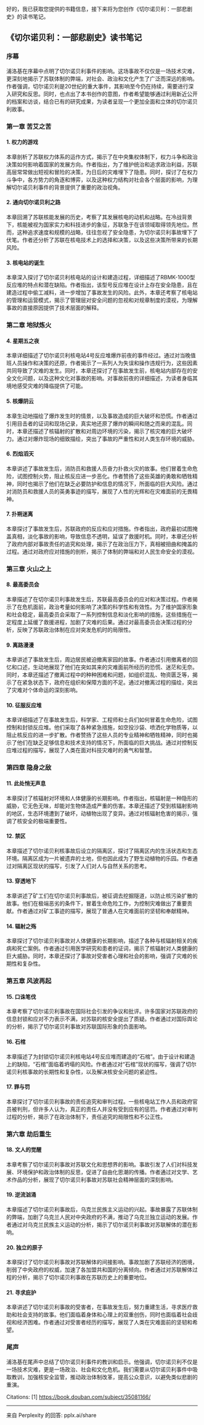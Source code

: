 好的，我已获取您提供的书籍信息，接下来将为您创作《切尔诺贝利：一部悲剧史》的读书笔记。

## 《切尔诺贝利：一部悲剧史》读书笔记

### 序幕

浦洛基在序幕中点明了切尔诺贝利事件的影响。这场事故不仅仅是一场技术灾难，更深刻地揭示了苏联体制的弊端，对社会、政治和文化产生了广泛而深远的影响。作者强调，切尔诺贝利是20世纪的重大事件，其影响至今仍在持续，需要进行深入研究和反思。同时，也点出了本书创作的意图，作者希望能够通过利用新近公开的档案和访谈，结合已有的研究成果，为读者呈现一个更加全面和立体的切尔诺贝利故事。

### 第一章 苦艾之苦

#### 1. 权力的游戏

本章剖析了苏联权力体系的运作方式，揭示了在中央集权体制下，权力斗争和政治决策如何影响着国家的发展方向。作者指出，为了维护统治和追求政治利益，苏联高层常常做出短视和冒险的决策，为日后的灾难埋下了隐患。同时，探讨了在权力斗争中，各方势力的角逐和博弈，以及这种权力结构对社会各个层面的影响，为理解切尔诺贝利事件的背景提供了重要的政治视角。

#### 2. 通向切尔诺贝利之路

本章回溯了苏联核能发展的历史，考察了其发展核电的动机和战略。在冷战背景下，核能被视为国家实力和科技进步的象征，苏联急于在该领域取得领先地位。然而，这种追求速度和规模的战略，往往忽视了安全隐患，为切尔诺贝利事故埋下了伏笔。作者还分析了苏联在核电技术上的选择和决策，以及这些决策所带来的长期风险。

#### 3. 核电站的诞生

本章深入探讨了切尔诺贝利核电站的设计和建造过程，详细描述了RBMK-1000型反应堆的特点和潜在缺陷。作者指出，该型号反应堆在设计上存在安全隐患，且在建造过程中偷工减料，进一步增加了事故发生的风险。此外，本章还考察了核电站的管理和运营模式，揭示了管理层对安全问题的忽视和对规章制度的漠视，为理解事故的直接原因提供了技术层面的解释。

### 第二章 地狱炼火

#### 4. 星期五之夜

本章详细描述了切尔诺贝利核电站4号反应堆爆炸前夜的事件经过。通过对当晚值班人员操作和决策的还原，作者揭示了一系列人为失误和操作违规行为，这些因素共同导致了灾难的发生。同时，本章还探讨了在事故发生前，核电站内部存在的安全文化问题，以及这种文化对事故的影响。对事故前夜的详细描述，为读者身临其境地感受灾难的降临提供了可能。

#### 5. 核爆阴云

本章生动地描绘了爆炸发生时的情景，以及事故造成的巨大破坏和恐慌。作者通过引用目击者的证词和现场记录，真实地还原了爆炸的瞬间和随之而来的混乱。同时，本章还描述了核辐射的扩散和对周边环境的污染，揭示了核灾难的巨大破坏力。通过对爆炸现场的细致描绘，突出了事故的严重性和对人类生存环境的威胁。

#### 6. 烈焰滔天

本章讲述了事故发生后，消防员和救援人员奋力扑救火灾的故事。他们冒着生命危险，试图控制火势，阻止核反应进一步恶化。作者赞扬了这些英雄的勇敢和牺牲精神，同时也揭示了他们在缺乏必要防护和信息的情况下，所面临的巨大风险。通过对消防员和救援人员的英勇事迹的描写，展现了人性的光辉和在灾难面前的无畏精神。

#### 7. 扑朔迷离

本章探讨了事故发生后，苏联政府的反应和应对措施。作者指出，政府最初试图掩盖真相，淡化事故的影响，导致信息不透明，延误了救援时机。同时，本章还分析了政府内部对事故责任的追究和处理，揭示了在政治压力下，真相被扭曲和掩盖的过程。通过对政府应对措施的剖析，揭示了体制的弊端和对人民生命安全的漠视。

### 第三章 火山之上

#### 8. 最高委员会

本章描述了在切尔诺贝利事故发生后，苏联最高委员会的应对和决策过程。作者揭示了在危机面前，政治考量如何影响了决策的科学性和有效性。为了维护国家形象和社会稳定，最高委员会采取了一系列控制信息和淡化影响的措施，这些措施在一定程度上延缓了救援进程，加剧了灾难的后果。通过对最高委员会决策过程的分析，反映了苏联政治体制在应对突发危机时的局限性。

#### 9. 离路漫漫

本章讲述了事故发生后，周边居民被迫撤离家园的故事。作者通过引用撤离者的回忆和口述，生动地展现了他们在突如其来的灾难面前所经历的恐慌、迷茫和无奈。同时，本章还描述了撤离过程中的种种困难和问题，如组织混乱、物资匮乏等，揭示了在紧急状态下，政府在组织和保障方面的不足。通过对撤离过程的描绘，突出了灾难对个体命运的深刻影响。

#### 10. 征服反应堆

本章详细描述了在事故发生后，科学家、工程师和士兵们如何冒着生命危险，试图控制和封锁反应堆。他们采取了各种紧急措施，如空投沙袋、喷洒化学物质等，以阻止核反应的进一步扩散。作者赞扬了这些人员的专业精神和牺牲精神，同时也揭示了他们在缺乏足够信息和技术支持的情况下，所面临的巨大挑战。通过对控制反应堆过程的描写，展现了人类在面对科技灾难时的勇气和智慧。

### 第四章 隐身之敌

#### 11. 此处悄无声息

本章探讨了核辐射对环境和人体健康的长期影响。作者指出，核辐射是一种隐形的威胁，它无色无味，却能对生物体造成严重的伤害。本章还描述了受到核辐射影响的地区，生态环境遭到了破坏，动植物出现了变异。通过对核辐射危害的揭示，强调了核安全的极端重要性。

#### 12. 禁区

本章描述了切尔诺贝利核事故后设立的隔离区，探讨了隔离区内的生活状态和生态环境。隔离区成为一片被遗弃的土地，但也因此成为了野生动植物的乐园。作者通过对隔离区现状的描写，引发了人们对人与自然关系的思考。

#### 13. 穿透地下

本章讲述了矿工们在切尔诺贝利事故后，被征调去挖掘隧道，以防止核污染扩散的故事。他们在极端恶劣的条件下，冒着生命危险工作，为控制灾难做出了重要贡献。作者通过对矿工事迹的描写，展现了普通人在灾难面前的坚韧和奉献精神。

#### 14. 辐射之殇

本章探讨了切尔诺贝利事故对人体健康的长期影响，描述了各种与核辐射相关的疾病和死亡案例。作者通过引用医学研究和患者的证词，揭示了核辐射对人类健康的巨大威胁。同时，本章还探讨了事故对受害者心理和社会的影响，强调了灾难的长期性和复杂性。

### 第五章 风波再起

#### 15. 口诛笔伐

本章考察了切尔诺贝利事故在国际社会引发的争议和批评。许多国家对苏联政府的信息封锁和应对不力表示不满，对苏联的核安全提出了质疑。作者通过对国际舆论的分析，揭示了切尔诺贝利事故对苏联国际形象的负面影响。

#### 16. 石棺

本章描述了为封锁切尔诺贝利核电站4号反应堆而建造的“石棺”。由于设计和建造上的缺陷，“石棺”面临着坍塌的风险。作者通过对“石棺”现状的描写，强调了切尔诺贝利核事故的长期性和复杂性，以及解决核安全问题的紧迫性。

#### 17. 罪与罚

本章探讨了切尔诺贝利事故的责任追究和审判过程。一些核电站工作人员和政府官员被判刑，但许多人认为，真正的责任人并没有受到应有的惩罚。作者通过对审判过程的分析，揭示了在政治体制下，责任追究的局限性和不公正性。

### 第六章 劫后重生

#### 18. 文人的觉醒

本章考察了切尔诺贝利事故对苏联文化和思想界的影响。事故引发了人们对科技发展、环境保护和政治体制的反思，促进了自由化思潮的传播。作者通过对文学、艺术作品的分析，展现了切尔诺贝利事故对苏联社会精神层面的深刻影响。

#### 19. 逆流汹涌

本章描述了切尔诺贝利事故后，乌克兰民族主义运动的兴起。事故暴露了苏联体制的弊端，加剧了乌克兰人民对中央政府的不满，推动了乌克兰独立运动的发展。作者通过对乌克兰民族主义运动的分析，揭示了切尔诺贝利事故对苏联解体的潜在影响。

#### 20. 独立的原子

本章探讨了切尔诺贝利事故对苏联解体的间接影响。事故加剧了苏联经济的困境，削弱了中央政府的权威，加速了各加盟共和国的分离倾向。作者通过对苏联解体过程的分析，揭示了切尔诺贝利事故在苏联历史上的重要地位。

#### 21. 寻求庇护

本章讲述了切尔诺贝利事故的受害者，在事故发生后，努力重建生活，寻求医疗救助和社会支持的故事。他们面临着身体和心理上的双重创伤，同时也面临着社会歧视和经济困难。作者通过对受害者经历的描写，展现了人类在灾难面前的坚韧和希望。

### 尾声

浦洛基在尾声中总结了切尔诺贝利事件的教训和启示。他强调，切尔诺贝利不仅是一场技术灾难，更是一场政治、社会和文化危机。我们需要从切尔诺贝利事件中吸取教训，加强核安全监管，推动政治体制改革，提高公众意识，以避免类似悲剧的重演。

Citations:
[1] https://book.douban.com/subject/35081166/

---
来自 Perplexity 的回答: pplx.ai/share